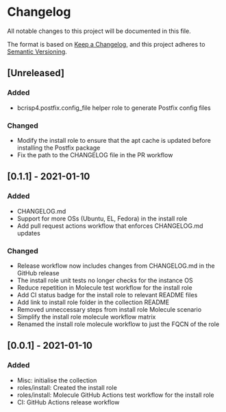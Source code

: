 # Changelog
All notable changes to this project will be documented in this file.

The format is based on [Keep a Changelog](https://keepachangelog.com/en/1.0.0/),
and this project adheres to [Semantic Versioning](https://semver.org/spec/v2.0.0.html).

## [Unreleased]
### Added
- bcrisp4.postfix.config_file helper role to generate Postfix config files
### Changed
- Modify the install role to ensure that the apt cache is updated before installing the Postfix package
- Fix the path to the CHANGELOG file in the PR workflow

## [0.1.1] - 2021-01-10
### Added
- CHANGELOG.md
- Support for more OSs (Ubuntu, EL, Fedora) in the install role
- Add pull request actions workflow that enforces CHANGELOG.md updates

### Changed
- Release workflow now includes changes from CHANGELOG.md in the GitHub release
- The install role unit tests no longer checks for the instance OS
- Reduce repetition in Molecule test workflow for the install role
- Add CI status badge for the install role to relevant README files
- Add link to install role folder in the collection README
- Removed unneccessary steps from install role Molecule scenario
- Simplify the install role molecule workflow matrix
- Renamed the install role molecule  workflow to just the FQCN of the role

## [0.0.1] - 2021-01-10
### Added
- Misc: initialise the collection
- roles/install: Created the install role
- roles/install: Molecule GitHub Actions test workflow for the install role
- CI: GitHub Actions release workflow
